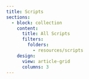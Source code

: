 ```yaml
---
title: Scripts
sections:
  - block: collection
    content:
      title: All Scripts
      filters:
        folders:
          - resources/scripts
    design:
      view: article-grid
      columns: 3
---
```

